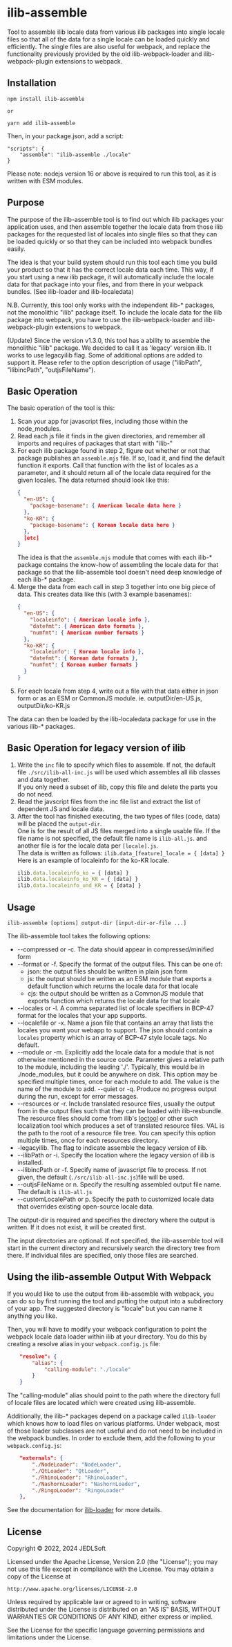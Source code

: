 # ilib-assemble

Tool to assemble ilib locale data from various ilib packages into single
locale files so that all of the data for a single locale can be loaded
quickly and efficiently. The single files are also useful for webpack, and
replace the functionality previously provided by the old ilib-webpack-loader
and ilib-webpack-plugin extensions to webpack.

## Installation

```
npm install ilib-assemble

or

yarn add ilib-assemble
```

Then, in your package.json, add a script:

```
"scripts": {
    "assemble": "ilib-assemble ./locale"
}
```

Please note: nodejs version 16 or above is required to run this tool, as it
is written with ESM modules.

## Purpose

The purpose of the ilib-assemble tool is to find out which ilib packages
your application uses, and then assemble together the locale data from those
ilib packages for the requested list of locales into single files so
that they can be loaded quickly or so that they can be included into webpack
bundles easily.

The idea is that your build system should run this tool each time you build
your product so that it has the correct locale data each time. This way, if
you start using a new ilib package, it will automatically include the locale
data for that package into your files, and from there in your webpack
bundles. (See ilib-loader and ilib-localedata)

N.B. Currently, this tool only works with the independent ilib-* packages, not
the monolithic "ilib" package itself. To include the locale data for the ilib
package into webpack, you have to use the ilib-webpack-loader and
ilib-webpack-plugin extensions to webpack.

(Update) Since the version v1.3.0, this tool has a ability to assemble the monolithic "ilib" package.
We decided to call it as 'legacy' version ilib. It works to use legacyilib flag. 
Some of additional options are added to support it. Please refer to the option description of usage ("ilibPath", "ilibincPath", "outjsFileName").

## Basic Operation

The basic operation of the tool is this:

1. Scan your app for javascript files, including those within the node_modules.
2. Read each js file it finds in the given directories, and remember all imports and requires
   of packages that start with "ilib-"
3. For each ilib package found in step 2, figure out whether or not that package publishes
   an `assemble.mjs` file. If so, load it, and find the default function it exports. Call
   that function with the list of locales as a parameter, and it should return all of the
   locale data required for the given locales. The data returned should look like this:
    ```json
    {
      "en-US": {
        "package-basename": { American locale data here }
      },
      "ko-KR": {
        "package-basename": { Korean locale data here }
      },
      [etc]
    }
    ```
   The idea is that the `assemble.mjs` module that comes with each ilib-* package contains
   the know-how of assembling the locale data for that package so that the ilib-assemble
   tool doesn't need deep knowledge of each ilib-* package.
4. Merge the data from each call in step 3 together into one big piece of data. This creates
   data like this (with 3 example basenames):
    ```json
    {
      "en-US": {
        "localeinfo": { American locale info },
        "datefmt": { American date formats },
        "numfmt": { American number formats }
      },
      "ko-KR": {
        "localeinfo": { Korean locale info },
        "datefmt": { Korean date formats },
        "numfmt": { Korean number formats }
      }
    }
    ```
5. For each locale from step 4, write out a file with that data either in json form
    or as an ESM or CommonJS module. ie. outputDir/en-US.js, outputDir/ko-KR.js

The data can then be loaded by the ilib-localedata package for use in the various ilib-*
packages.

## Basic Operation for legacy version of ilib
1. Write the `inc` file to specify which files to assemble.
   If not, the default file `./src/ilib-all-inc.js` will be used which assembles all ilib classes and data together.  
   If you only need a subset of ilib, copy this file and delete the parts you do not need.
2. Read the javscript files from the inc file list and extract the list of dependent JS and locale data.
3. After the tool has finished executing, the two types of files (code, data) will be placed the `output-dir`.  
   One is for the result of all JS files merged into a single usable file. If the file name is not specified, the default file name is `ilib-all.js`. and another file is for the locale data per `[locale].js`.  
   The data is written as follows: `ilib.data_[feature]_locale = { [data] }`  
   Here is an example of localeinfo for the ko-KR locale.
   ```js
   ilib.data.localeinfo_ko = { [data] }
   ilib.data.localeinfo_ko_KR = { [data] }
   ilib.data.localeinfo_und_KR = { [data] }
   ```

## Usage

```
ilib-assemble [options] output-dir [input-dir-or-file ...]
```

The ilib-assemble tool takes the following options:

* --compressed or -c. The data should appear in compressed/minified form
* --format or -f. Specify the format of the output files. This can be one of:
    - json: the output files should be written in plain json form
    - js: the output should be written as an ESM module that exports a
      default function which returns the locale data for that locale
    - cjs: the output should be written as a CommonJS module that
      exports function which returns the locale data for that locale
* --locales or -l. A comma separated list of locale specifiers in BCP-47 format
    for the locales that your app supports.
* --localefile or -x. Name a json file that contains an array that lists the
    locales you want your webapp to support. The json should contain a `locales`
    property which is an array of BCP-47 style locale tags. No default.
* --module or -m. Explicitly add the locale data for a module that is not otherwise
    mentioned in the source code. Parameter gives a relative path to the module,
    including the leading './'. Typically, this would be in ./node_modules, but
    it could be anywhere on disk. This option may be specified multiple times,
    once for each module to add. The value is the name of the module to add.
  --quiet or -q. Produce no progress output during the run, except for error messages.
* --resources or -r. Include translated resource files, usually the output from
    in the output files such that they can be loaded with ilib-resbundle. The
    resource files should come from ilib's [loctool](http://github.com/ilib-js/loctool)
    or other such localization tool which produces a set of translated resource
    files. VAL is the path to the root of a resource file tree. You can specify
    this option multiple times, once for each resources directory.
* -legacyilib. The flag to indicate assemble the legacy version of ilib.
* --ilibPath or -i. Specify the location where the legacy version of ilib is installed.
* --ilibincPath or -f. Specify name of javascript file to process. If not given,
    the default (`./src/ilib-all-inc.js`)file will be used.
* --outjsFileName or n. Specify the resulting assembled output file name.
    The default is `ilib-all.js`
* --customLocalePath or p. Specify the path to customized locale data that
    overrides existing open-source locale data.

The output-dir is required and specifies the directory where the output is
written. If it does not exist, it will be created first.

The input directories are optional. If not specified, the ilib-assemble tool will
start in the current directory and recursively search the directory tree from
there. If individual files are specified, only those files are searched.

## Using the ilib-assemble Output With Webpack

If you would like to use the output from ilib-assemble with webpack, you can
do so by first running the tool and putting the output into a subdirectory of your
app. The suggested directory is "locale" but you can name it anything you like.

Then, you will have to modify your webpack configuration to point the
webpack locale data loader within ilib at your directory. You do this by
creating a resolve alias in your `webpack.config.js` file:

```json
    "resolve": {
        "alias": {
            "calling-module": "./locale"
        }
    }
```

The "calling-module" alias should point to the path where the directory full
of locale files are located which were created using ilib-assemble.

Additionally, the ilib-* packages depend on a package called `ilib-loader`
which knows how to load files on various platforms. Under webpack, most of
those loader subclasses are not useful and do not need to be included in
the webpack bundles. In order to exclude them, add the following to your
`webpack.config.js`:

```json
    "externals": {
        "./NodeLoader": "NodeLoader",
        "./QtLoader": "QtLoader",
        "./RhinoLoader": "RhinoLoader",
        "./NashornLoader": "NashornLoader",
        "./RingoLoader": "RingoLoader"
    },
```

See the documentation for [ilib-loader](https://github.com/ilib-js/ilib-loader)
for more details.

## License

Copyright © 2022, 2024 JEDLSoft

Licensed under the Apache License, Version 2.0 (the "License");
you may not use this file except in compliance with the License.
You may obtain a copy of the License at

    http://www.apache.org/licenses/LICENSE-2.0

Unless required by applicable law or agreed to in writing, software
distributed under the License is distributed on an "AS IS" BASIS,
WITHOUT WARRANTIES OR CONDITIONS OF ANY KIND, either express or implied.

See the License for the specific language governing permissions and
limitations under the License.
